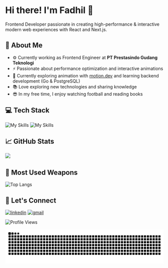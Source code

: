 # Hi there! I'm Fadhil 👋 

Frontend Developer passionate in creating high-performance & interactive modern web experiences with React and Next.js.

## 🚀 About Me
- ⚙️ Currently working as Frontend Engineer at **PT Prestasindo Gudang Teknologi**
- ⚡ Passionate about performance optimization and interactive animations
- 💎 Currently exploring animation with [motion.dev](https://motion.dev/) and learning backend development (Go & PostgreSQL)
- 📚 Love exploring new technologies and sharing knowledge
- 😎 In my free time, I enjoy watching football and reading books

## 💻 Tech Stack
![My Skills](https://skillicons.dev/icons?i=react,next,typescript,js,tailwind,html,css,astro,gatsby)
![My Skills](https://skillicons.dev/icons?i=materialui,mongodb,vite,figma,wordpress,graphql,netlify,vercel)


## 📈 GitHub Stats
<img  src="https://github-readme-streak-stats.herokuapp.com/?user=lil-bee&theme=tokyonight" width="48%" >

## 🌟 Most Used Weapons 
![Top Langs](https://github-readme-stats.vercel.app/api/top-langs?username=lil-bee&show_icons=true&locale=en&layout=compact&theme=tokyonight)


## 🤝 Let's Connect
[![linkedin](https://skillicons.dev/icons?i=linkedin)](https://www.linkedin.com/in/fadhilakbar/)
[![gmail](https://skillicons.dev/icons?i=gmail)](mailto:fdhlakbr280102@gmail.com)


![Profile Views](https://visitor-badge.laobi.icu/badge?page_id=lilbee.lilbee&left_text=Profile%20Views)

<img src="https://raw.githubusercontent.com/lil-bee/lil-bee/output/snake.svg" alt="Snake animation" />
